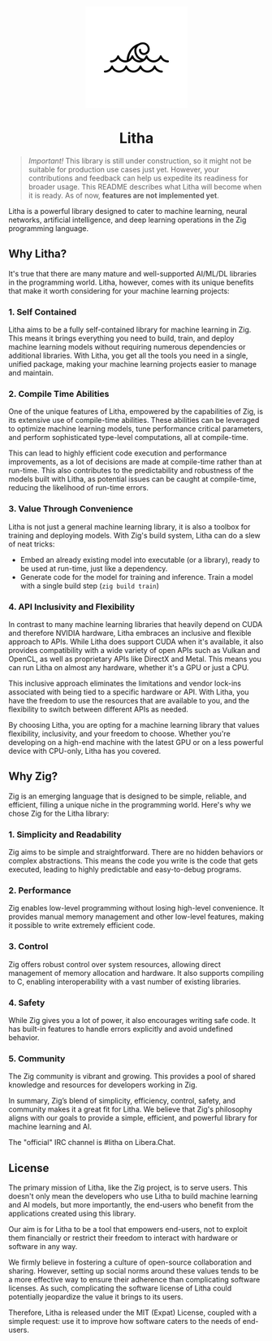 <p align="center">
    <img src="litha-icon-np.png">
</p>
<h1 align="center">Litha</h1>

> *Important!* This library is still under construction, so it might not be suitable for production use cases just yet. However, your contributions and feedback can help us expedite its readiness for broader usage. This README describes what Litha will become when it is ready. As of now, **features are not implemented yet**.

Litha is a powerful library designed to cater to machine learning, neural networks, artificial intelligence, and deep learning operations in the Zig programming language.

## Why Litha?

It's true that there are many mature and well-supported AI/ML/DL libraries in the programming world. Litha, however, comes with its unique benefits that make it worth considering for your machine learning projects:

### 1. Self Contained

Litha aims to be a fully self-contained library for machine learning in Zig. This means it brings everything you need to build, train, and deploy machine learning models without requiring numerous dependencies or additional libraries. With Litha, you get all the tools you need in a single, unified package, making your machine learning projects easier to manage and maintain.

### 2. Compile Time Abilities

One of the unique features of Litha, empowered by the capabilities of Zig, is its extensive use of compile-time abilities. These abilities can be leveraged to optimize machine learning models, tune performance critical parameters, and perform sophisticated type-level computations, all at compile-time.

This can lead to highly efficient code execution and performance improvements, as a lot of decisions are made at compile-time rather than at run-time. This also contributes to the predictability and robustness of the models built with Litha, as potential issues can be caught at compile-time, reducing the likelihood of run-time errors.

### 3. Value Through Convenience

Litha is not just a general machine learning library, it is also a toolbox for training and deploying models. With Zig's build system, Litha can do a slew of neat tricks:
- Embed an already existing model into executable (or a library), ready to be used at run-time, just like a dependency.
- Generate code for the model for training and inference. Train a model with a single build step (`zig build train`)

### 4. API Inclusivity and Flexibility

In contrast to many machine learning libraries that heavily depend on CUDA and therefore NVIDIA hardware, Litha embraces an inclusive and flexible approach to APIs. While Litha does support CUDA when it's available, it also provides compatibility with a wide variety of open APIs such as Vulkan and OpenCL, as well as proprietary APIs like DirectX and Metal. This means you can run Litha on almost any hardware, whether it's a GPU or just a CPU.

This inclusive approach eliminates the limitations and vendor lock-ins associated with being tied to a specific hardware or API. With Litha, you have the freedom to use the resources that are available to you, and the flexibility to switch between different APIs as needed.

By choosing Litha, you are opting for a machine learning library that values flexibility, inclusivity, and your freedom to choose. Whether you're developing on a high-end machine with the latest GPU or on a less powerful device with CPU-only, Litha has you covered.

## Why Zig?

Zig is an emerging language that is designed to be simple, reliable, and efficient, filling a unique niche in the programming world. Here's why we chose Zig for the Litha library:

### 1. Simplicity and Readability
Zig aims to be simple and straightforward. There are no hidden behaviors or complex abstractions. This means the code you write is the code that gets executed, leading to highly predictable and easy-to-debug programs.

### 2. Performance
Zig enables low-level programming without losing high-level convenience. It provides manual memory management and other low-level features, making it possible to write extremely efficient code.

### 3. Control
Zig offers robust control over system resources, allowing direct management of memory allocation and hardware. It also supports compiling to C, enabling interoperability with a vast number of existing libraries.

### 4. Safety
While Zig gives you a lot of power, it also encourages writing safe code. It has built-in features to handle errors explicitly and avoid undefined behavior.

### 5. Community
The Zig community is vibrant and growing. This provides a pool of shared knowledge and resources for developers working in Zig.

In summary, Zig’s blend of simplicity, efficiency, control, safety, and community makes it a great fit for Litha. We believe that Zig's philosophy aligns with our goals to provide a simple, efficient, and powerful library for machine learning and AI.

The "official" IRC channel is #litha on Libera.Chat.

## License

The primary mission of Litha, like the Zig project, is to serve users. This doesn't only mean the developers who use Litha to build machine learning and AI models, but more importantly, the end-users who benefit from the applications created using this library.

Our aim is for Litha to be a tool that empowers end-users, not to exploit them financially or restrict their freedom to interact with hardware or software in any way.

We firmly believe in fostering a culture of open-source collaboration and sharing. However, setting up social norms around these values tends to be a more effective way to ensure their adherence than complicating software licenses. As such, complicating the software license of Litha could potentially jeopardize the value it brings to its users.

Therefore, Litha is released under the MIT (Expat) License, coupled with a simple request: use it to improve how software caters to the needs of end-users.